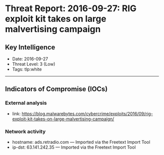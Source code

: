 # Threat Report: 2016-09-27: RIG exploit kit takes on large malvertising campaign


## Key Intelligence
* Date: 2016-09-27
* Threat Level: 3 (Low)
* Tags: tlp:white

---

## Indicators of Compromise (IOCs)
### External analysis
* link: https://blog.malwarebytes.com/cybercrime/exploits/2016/09/rig-exploit-kit-takes-on-large-malvertising-campaign/

### Network activity
* hostname: ads.retradio.com — Imported via the Freetext Import Tool
* ip-dst: 63.141.242.35 — Imported via the Freetext Import Tool
